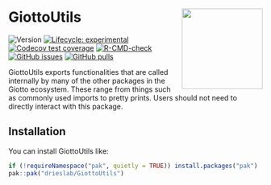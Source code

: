 
<!-- README.md is generated from README.Rmd. Please edit that file -->

# GiottoUtils <img src="man/figures/logo.png" align="right" alt="" width="160" />

<!-- badges: start -->

![Version](https://img.shields.io/github/r-package/v/drieslab/GiottoUtils)
[![Lifecycle:
experimental](https://img.shields.io/badge/lifecycle-experimental-orange.svg)](https://lifecycle.r-lib.org/articles/stages.html#experimental)
[![Codecov test
coverage](https://codecov.io/gh/drieslab/GiottoUtils/branch/dev/graph/badge.svg)](https://app.codecov.io/gh/drieslab/GiottoUtils?branch=dev)
[![R-CMD-check](https://github.com/drieslab/GiottoUtils/actions/workflows/dev_check.yml/badge.svg)](https://github.com/drieslab/GiottoUtils/actions/workflows/dev_check.yml)
[![GitHub
issues](https://img.shields.io/github/issues/drieslab/Giotto)](https://github.com/drieslab/Giotto/issues)
[![GitHub
pulls](https://img.shields.io/github/issues-pr/drieslab/GiottoUtils)](https://github.com/drieslab/GiottoUtils/pulls)
<!-- badges: end -->

GiottoUtils exports functionalities that are called internally by many
of the other packages in the Giotto ecosystem. These range from things
such as commonly used imports to pretty prints. Users should not need to
directly interact with this package.

## Installation

You can install GiottoUtils like:

``` r
if (!requireNamespace("pak", quietly = TRUE)) install.packages("pak")
pak::pak("drieslab/GiottoUtils")
```
